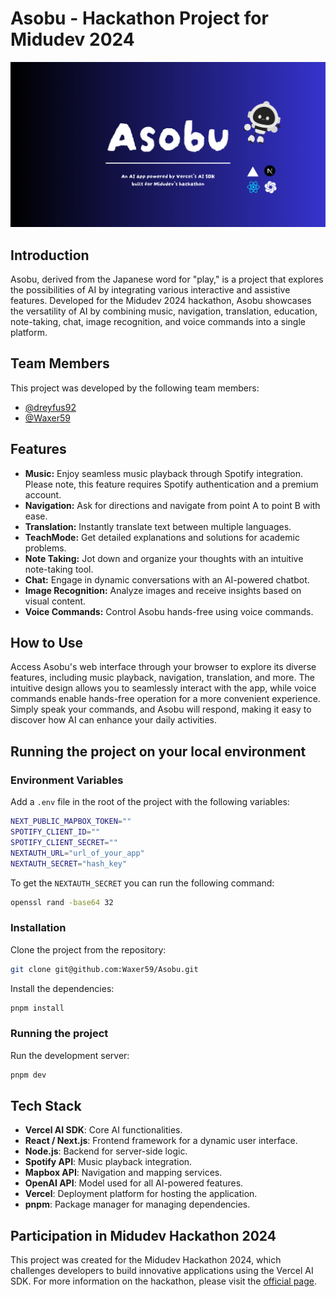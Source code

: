 # Asobu - Hackathon Project for Midudev 2024

![Asobu](/public/asobu-og.png)

## Introduction

Asobu, derived from the Japanese word for "play," is a project that explores the possibilities of AI by integrating various interactive and assistive features. Developed for the Midudev 2024 hackathon, Asobu showcases the versatility of AI by combining music, navigation, translation, education, note-taking, chat, image recognition, and voice commands into a single platform.

## Team Members

This project was developed by the following team members:

- [@dreyfus92](www.github.com/dreyfus92)
- [@Waxer59](www.github.com/Waxer59)

## Features

- **Music:** Enjoy seamless music playback through Spotify integration. Please note, this feature requires Spotify authentication and a premium account.
- **Navigation:** Ask for directions and navigate from point A to point B with ease.
- **Translation:** Instantly translate text between multiple languages.
- **TeachMode:** Get detailed explanations and solutions for academic problems.
- **Note Taking:** Jot down and organize your thoughts with an intuitive note-taking tool.
- **Chat:** Engage in dynamic conversations with an AI-powered chatbot.
- **Image Recognition:** Analyze images and receive insights based on visual content.
- **Voice Commands:** Control Asobu hands-free using voice commands.

## How to Use

Access Asobu's web interface through your browser to explore its diverse features, including music playback, navigation, translation, and more. The intuitive design allows you to seamlessly interact with the app, while voice commands enable hands-free operation for a more convenient experience. Simply speak your commands, and Asobu will respond, making it easy to discover how AI can enhance your daily activities.

## Running the project on your local environment

### Environment Variables

Add a `.env` file in the root of the project with the following variables:

```sh
NEXT_PUBLIC_MAPBOX_TOKEN=""
SPOTIFY_CLIENT_ID=""
SPOTIFY_CLIENT_SECRET=""
NEXTAUTH_URL="url_of_your_app"
NEXTAUTH_SECRET="hash_key"
```

To get the `NEXTAUTH_SECRET` you can run the following command:

```sh
openssl rand -base64 32
```

### Installation

Clone the project from the repository:

```sh
git clone git@github.com:Waxer59/Asobu.git
```

Install the dependencies:

```sh
pnpm install
```

### Running the project

Run the development server:

```sh
pnpm dev
```

## Tech Stack

- **Vercel AI SDK**: Core AI functionalities.
- **React / Next.js**: Frontend framework for a dynamic user interface.
- **Node.js**: Backend for server-side logic.
- **Spotify API**: Music playback integration.
- **Mapbox API**: Navigation and mapping services.
- **OpenAI API**: Model used for all AI-powered features.
- **Vercel**: Deployment platform for hosting the application.
- **pnpm**: Package manager for managing dependencies.

## Participation in Midudev Hackathon 2024

This project was created for the Midudev Hackathon 2024, which challenges developers to build innovative applications using the Vercel AI SDK. For more information on the hackathon, please visit the [official page](https://github.com/midudev/hackaton-vercel-2024).
